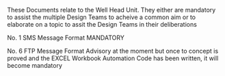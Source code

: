 These Documents relate to the Well Head Unit. They either are mandatory to assist the multiple Design Teams to acheive a common aim or to elaborate on a topic to assit the Design Teams in their deliberations

No. 1     SMS Message Format        MANDATORY

No. 6     FTP Message Format        Advisory at the moment but once to concept is proved and the EXCEL Workbook Automation Code has been written, it will become mandatory
